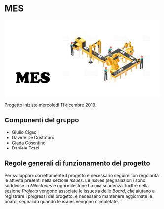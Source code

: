 # MES

![MES](docs/images/mes.png "MES")

Progetto iniziato mercoledì 11 dicembre 2019.

## Componenti del gruppo

- Giulio Cigno
- Davide De Cristofaro
- Giada Cosentino
- Daniele Tozzi

## Regole generali di funzionamento del progetto

Per sviluppare correttamente il progetto è necessario seguire con regolarità le attività presenti nella sezione *Issues*.
Le Issues (segnalazioni) sono suddivise in *Milestones* e ogni milestone ha una scadenza.
Inoltre nella sezione *Projects* vengono associate le issues a delle *Board*, che aiutano a registrare i progressi del progetto; è necessario mantenere aggiornate le board, segnando quando le issues vengono completate.